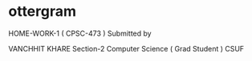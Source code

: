 # ottergram
HOME-WORK-1 ( CPSC-473 ) 
Submitted by 

VANCHHIT KHARE
Section-2
Computer Science ( Grad Student )
CSUF
